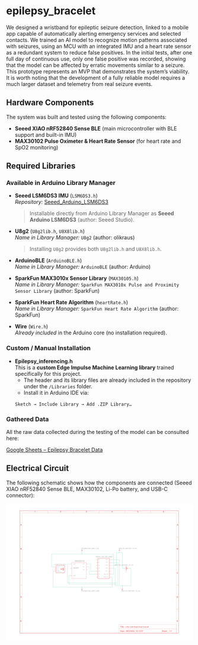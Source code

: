 # epilepsy_bracelet

We designed a wristband for epileptic seizure detection, linked to a mobile app capable of automatically alerting emergency services and selected contacts. We trained an AI model to recognize motion patterns associated with seizures, using an MCU with an integrated IMU and a heart rate sensor as a redundant system to reduce false positives.
In the initial tests, after one full day of continuous use, only one false positive was recorded, showing that the model can be affected by erratic movements similar to a seizure. This prototype represents an MVP that demonstrates the system’s viability. It is worth noting that the development of a fully reliable model requires a much larger dataset and telemetry from real seizure events.

## Hardware Components

The system was built and tested using the following components:

- **Seeed XIAO nRF52840 Sense BLE** (main microcontroller with BLE support and built-in IMU)  
- **MAX30102 Pulse Oximeter & Heart Rate Sensor** (for heart rate and SpO2 monitoring)

## Required Libraries

### Available in Arduino Library Manager
- **Seeed LSM6DS3 IMU** (`LSM6DS3.h`)  
  *Repository:* [Seeed_Arduino_LSM6DS3](https://github.com/Seeed-Studio/Seeed_Arduino_LSM6DS3)  
  > Installable directly from Arduino Library Manager as **Seeed Arduino LSM6DS3** (author: Seeed Studio).

- **U8g2** (`U8g2lib.h`, `U8X8lib.h`)  
  *Name in Library Manager:* `U8g2` (author: olikraus)  
  > Installing `U8g2` provides both `U8g2lib.h` and `U8X8lib.h`.

- **ArduinoBLE** (`ArduinoBLE.h`)  
  *Name in Library Manager:* `ArduinoBLE` (author: Arduino)

- **SparkFun MAX3010x Sensor Library** (`MAX30105.h`)  
  *Name in Library Manager:* `SparkFun MAX3010x Pulse and Proximity Sensor Library` (author: SparkFun)

- **SparkFun Heart Rate Algorithm** (`heartRate.h`)  
  *Name in Library Manager:* `SparkFun Heart Rate Algorithm` (author: SparkFun)

- **Wire** (`Wire.h`)  
  *Already included* in the Arduino core (no installation required).

### Custom / Manual Installation
- **Epilepsy_inferencing.h**  
  This is a **custom Edge Impulse Machine Learning library** trained specifically for this project.  
  - The header and its library files are already included in the repository under the `/Libraries` folder.
  - Install it in Arduino IDE via:  
  ```
  Sketch → Include Library → Add .ZIP Library…
  ```
### Gathered Data
All the raw data collected during the testing of the model can be consulted here: 

[Google Sheets – Epilepsy Bracelet Data](https://docs.google.com/spreadsheets/d/1n8vqtZVGNrSCoL_-IGgtQALlc3gfnVIjh_hOWvuD3p8/edit?usp=sharing)  
  
## Electrical Circuit

The following schematic shows how the components are connected (Seeed XIAO nRF52840 Sense BLE, MAX30102, Li-Po battery, and USB-C connector):

![Life-Link Electrical Circuit](./docs/Wiring_LifeLink.jpg)


